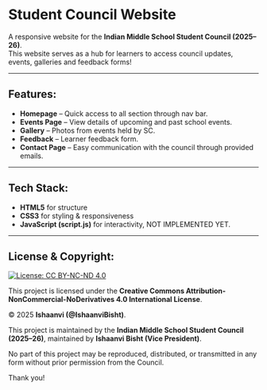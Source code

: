 # Student Council Website 

A responsive website for the **Indian Middle School Student Council (2025–26)**.  
This website serves as a hub for learners to access council updates, events, galleries and feedback forms!

---

## Features:
- **Homepage** – Quick access to all section through nav bar.
- **Events Page** – View details of upcoming and past school events.  
- **Gallery** – Photos from events held by SC.
- **Feedback** – Learner feedback form.  
- **Contact Page** – Easy communication with the council through provided emails. 

---

## Tech Stack:
- **HTML5** for structure  
- **CSS3** for styling & responsiveness  
- **JavaScript (script.js)** for interactivity, NOT IMPLEMENTED YET.

---

## License & Copyright:
[![License: CC BY-NC-ND 4.0](https://img.shields.io/badge/License-CC%20BY--NC--ND%204.0-lightgrey.svg)](https://creativecommons.org/licenses/by-nc-nd/4.0/)

This project is licensed under the **Creative Commons Attribution-NonCommercial-NoDerivatives 4.0 International License**.  

© 2025 **Ishaanvi (@IshaanviBisht)**.  

This project is maintained by the **Indian Middle School Student Council (2025–26)**, maintained by **Ishaanvi Bisht (Vice President)**.  

No part of this project may be reproduced, distributed, or transmitted in any form without prior permission from the Council.  

Thank you!